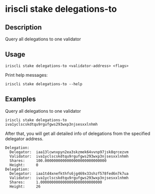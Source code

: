 # iriscli stake delegations-to

## Description

Query all delegations to one validator

## Usage

```
iriscli stake delegations-to <validator-address> <flags>
```

Print help messages:
```
iriscli stake delegations-to --help
```

## Examples

Query all delegations to one validator
```
iriscli stake delegations-to iva1yclscskdtqu9rgufgws293wxp3njsesxxlnhmh
```

After that, you will get all detailed info of delegations from the specified delegator address.

```
Delegation:
  Delegator:  iaa13lcwnxpyn2ea3skzmek64vvnp97jsk8qrcezvm
  Validator:  iva1yclscskdtqu9rgufgws293wxp3njsesxxlnhmh
  Shares:     100.0000000000000000000000000000
  Height:     0
Delegation:
  Delegator:  iaa1td4xnefkthfs6jg469x33shzf578fed6n7k7ua
  Validator:  iva1yclscskdtqu9rgufgws293wxp3njsesxxlnhmh
  Shares:     1.0000000000000000000000000000
  Height:     26
```

